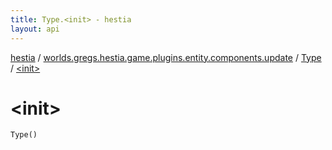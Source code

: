 ```yaml
---
title: Type.<init> - hestia
layout: api
---
```


<div class='api-docs-breadcrumbs'><a href="../../index.html">hestia</a> / <a href="../index.html">worlds.gregs.hestia.game.plugins.entity.components.update</a> / <a href="index.html">Type</a> / <a href="./-init-.html">&lt;init&gt;</a></div>

# &lt;init&gt;

<div class="signature"><code><span class="identifier">Type</span><span class="symbol">(</span><span class="symbol">)</span></code></div>
